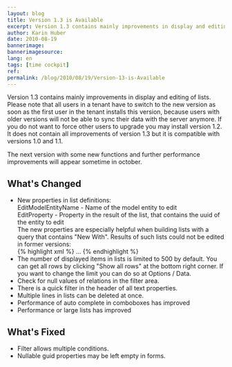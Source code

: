 ```yaml
---
layout: blog
title: Version 1.3 is Available
excerpt: Version 1.3 contains mainly improvements in display and editing of lists. Please note that all users in a tenant have to switch to the new version as soon as the first user in the tenant installs this version, because users with older versions will not be able to sync their data with the server anymore. If you do not want to force other users to upgrade you may install version 1.2. It does not contain all improvements of version 1.3 but it is compatible with versions 1.0 and 1.1.
author: Karin Huber
date: 2010-08-19
bannerimage: 
bannerimagesource: 
lang: en
tags: [time cockpit]
ref: 
permalink: /blog/2010/08/19/Version-13-is-Available
---
```


<p>Version 1.3 contains mainly improvements in display and editing of lists. Please note that all users in a tenant have to switch to the new version as soon as the first user in the tenant installs this version, because users with older versions will not be able to sync their data with the server anymore. If you do not want to force other users to upgrade you may install version 1.2. It does not contain all improvements of version 1.3 but it is compatible with versions 1.0 and 1.1.</p><p>The next version with some new functions and further performance improvements will appear sometime in october.</p><h2>What's Changed</h2><ul>
  <li>New properties in list definitions:
<br />
EditModelEntityName - Name of the model entity to edit
<br />
EditProperty - Property in the result of the list, that contains the uuid of the entity to edit
<br />
The new properties are especially helpful when building lists with a query that contains "New With". Results of such lists could not be edited in former versions:
<br />{% highlight xml %}<List AutoGenerateColumns="False" 
EditModelEntityName="Task" EditProperty="TaskUuid" 
Query="From T In Task.Include('FFGTask').Include('Project.Customer').Include('UserDetail') Select New With { T.TaskUuid, T.TFSId, T.UserDetail, T.Title, T.WorkItemState, .Hours = (From TS In       T.Timesheets Where TS.EndTime &lt; #2010-06-01# Select New With { .Duration = Sum(TS.DurationInHours) }) }" 
xmlns="clr-namespace:TimeCockpit.Data.DataModel.View;assembly=TimeCockpit.Data">
   ...
</List>{% endhighlight %}<br /></li>
  <li>The number of displayed items in lists is limited to 500 by default. You can get all rows by clicking "Show all rows" at the bottom right corner. If you want to change the limit you can do so at Options / Data.</li>
  <li>Check for null values of relations in the filter area.</li>
  <li>There is a quick filter in the header of all text properties.</li>
  <li>Multiple lines in lists can be deleted at once.</li>
  <li>Performance of auto complete in comboboxes has improved</li>
  <li>Performance or large lists has improved</li>
</ul><h2>What's Fixed</h2><ul>
  <li>Filter allows multiple conditions.</li>
  <li>Nullable guid properties may be left empty in forms.</li>
</ul>